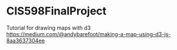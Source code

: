 # CIS598FinalProject

Tutorial for drawing maps with d3
https://medium.com/@andybarefoot/making-a-map-using-d3-js-8aa3637304ee